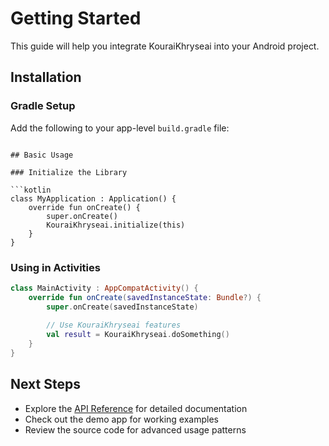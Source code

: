 # Getting Started

This guide will help you integrate KouraiKhryseai into your Android project.

## Installation

### Gradle Setup

Add the following to your app-level `build.gradle` file:

```

## Basic Usage

### Initialize the Library

```kotlin
class MyApplication : Application() {
    override fun onCreate() {
        super.onCreate()
        KouraiKhryseai.initialize(this)
    }
}
```

### Using in Activities

```kotlin
class MainActivity : AppCompatActivity() {
    override fun onCreate(savedInstanceState: Bundle?) {
        super.onCreate(savedInstanceState)
        
        // Use KouraiKhryseai features
        val result = KouraiKhryseai.doSomething()
    }
}
```

## Next Steps

- Explore the [API Reference](api-reference.md) for detailed documentation
- Check out the demo app for working examples
- Review the source code for advanced usage patterns
